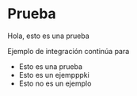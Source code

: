 # Prueba

Hola, esto es una prueba

Ejemplo de integración continúa para

* Esto es una prueba
* Esto es un ejempppki
* Esto no es un ejemplo

